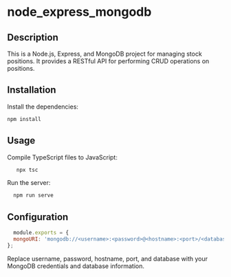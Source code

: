 # node_express_mongodb

## Description

This is a Node.js, Express, and MongoDB project for managing stock positions. It provides a RESTful API for performing CRUD operations on positions.

## Installation

Install the dependencies:

   ```bash
   npm install
  ```
## Usage

Compile TypeScript files to JavaScript:
```bash
   npx tsc
  ```
Run the server:
```bash
  npm run serve
  ```


## Configuration
```javascript
  module.exports = {
  mongoURI: 'mongodb://<username>:<password>@<hostname>:<port>/<database>'
};
  ```
Replace username, password, hostname, port, and database with your MongoDB credentials and database information.
